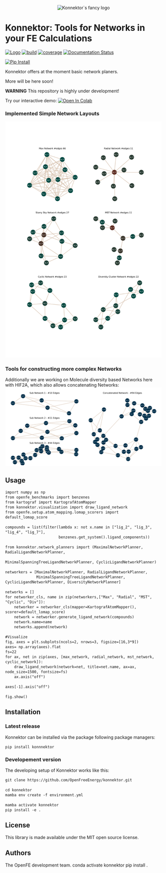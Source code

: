 <p align="center">
    <picture align="center">
      <source media="(prefers-color-scheme: dark)" srcset="https://github.com/OpenFreeEnergy/konnektor/blob/36fc908f89777b8d67ce837a354adc699de6f405/.img/konnektor_logo_style5.png">
      <source media="(prefers-color-scheme: light)" srcset="https://github.com/OpenFreeEnergy/konnektor/blob/36fc908f89777b8d67ce837a354adc699de6f405/.img/konnektor_logo_style4.png">
      <img alt="Konnektor`s fancy logo" src="https://github.com/OpenFreeEnergy/konnektor/blob/36fc908f89777b8d67ce837a354adc699de6f405/.img/konnektor_logo_style4.png" width=35% >
    </picture>
</p>


Konnektor: Tools for Networks in your FE Calculations
====================================================================

[//]: # (Badges)
[![Logo](https://img.shields.io/badge/OSMF-OpenFreeEnergy-%23002f4a)](https://openfree.energy/)
[![build](https://github.com/OpenFreeEnergy/konnektor/actions/workflows/ci.yaml/badge.svg)](https://github.com/OpenFreeEnergy/konnektor/actions/workflows/ci.yaml)
[![coverage](https://codecov.io/gh/OpenFreeEnergy/konnektor/branch/main/graph/badge.svg)](https://codecov.io/gh/OpenFreeEnergy/konnektor)
[![Documentation Status](https://readthedocs.org/projects/konnektor/badge/?version=latest)](https://konnektor.readthedocs.io/en/latest/?badge=latest)

[![Pip Install](https://img.shields.io/badge/pip%20install-konnektor-d9c4b1)](https://pypi.org/project/konnektor/)

Konnektor offers at the moment basic network planers. 

More will be here soon! 

**WARNING** This repository is highly under development!


Try our interactive demo: [![Open In Colab](https://colab.research.google.com/assets/colab-badge.svg)](https://colab.research.google.com/github/OpenFreeEnergy/konnektor/blob/main/examples/konnektor_example.ipynb#scrollTo=GU32PaMkzD7x)


### Implemented Simple Network Layouts
![](.img/network_layouts.png)

### Tools for constructing more complex Networks
Additionally we are working on Molecule diversity based Networks here with HIF2A, which also allows concatenating Networks:
![](.img/Divesity_network.png)


## Usage
```python3
import numpy as np
from openfe_benchmarks import benzenes
from kartograf import KartografAtomMapper
from konnektor.visualization import draw_ligand_network
from openfe.setup.atom_mapping.lomap_scorers import default_lomap_score

compounds = list(filter(lambda x: not x.name in ["lig_2", "lig_3", "lig_4", "lig_7"],
                        benzenes.get_system().ligand_components))

from konnektor.network_planners import (MaximalNetworkPlanner, RadialLigandNetworkPlanner,
                                        MinimalSpanningTreeLigandNetworkPlanner, CyclicLigandNetworkPlanner)

networkers = [MaximalNetworkPlanner, RadialLigandNetworkPlanner,
              MinimalSpanningTreeLigandNetworkPlanner, CyclicLigandNetworkPlanner, DiversityNetworkPlanner]

networks = []
for networker_cls, name in zip(networkers,["Max", "Radial", "MST", "Cyclic", "Div"]):
    networker = networker_cls(mapper=KartografAtomMapper(), scorer=default_lomap_score)
    network = networker.generate_ligand_network(compounds)
    network.name=name
    networks.append(network)

#Visualize
fig, axes = plt.subplots(ncols=2, nrows=3, figsize=[16,3*9])
axes= np.array(axes).flat
fs=22
for ax, net in zip(axes, [max_network, radial_network, mst_network, cyclic_network]):
    draw_ligand_network(network=net, title=net.name, ax=ax, node_size=1500, fontsize=fs)
    ax.axis("off")

axes[-1].axis("off")

fig.show()
```


## Installation

### Latest release
Konnektor can be installed via the package following package managers:

```shell
pip install konnnektor
```

### Developement version
The developing setup of Konnektor works like this:

```shell
git clone https://github.com/OpenFreeEnergy/konnektor.git

cd konnektor
mamba env create -f environment.yml

mamba activate konnektor
pip install -e .

```

## License
This library is made available under the MIT open source license.

## Authors

The OpenFE development team.
conda activate konnektor
pip install .
```
